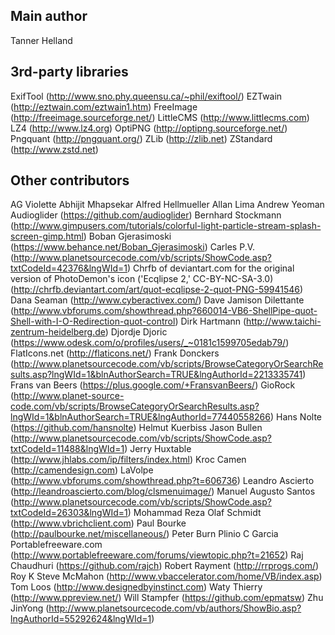 Main author
-----------
Tanner Helland


3rd-party libraries
------------------------------
ExifTool (http://www.sno.phy.queensu.ca/~phil/exiftool/)
EZTwain (http://eztwain.com/eztwain1.htm)
FreeImage (http://freeimage.sourceforge.net/)
LittleCMS (http://www.littlecms.com)
LZ4 (http://www.lz4.org)
OptiPNG (http://optipng.sourceforge.net/)
Pngquant (http://pngquant.org/)
ZLib (http://zlib.net)
ZStandard (http://www.zstd.net)


Other contributors
------------
AG Violette
Abhijit Mhapsekar
Alfred Hellmueller
Allan Lima
Andrew Yeoman
Audioglider (https://github.com/audioglider)
Bernhard Stockmann (http://www.gimpusers.com/tutorials/colorful-light-particle-stream-splash-screen-gimp.html)
Boban Gjerasimoski (https://www.behance.net/Boban_Gjerasimoski)
Carles P.V. (http://www.planetsourcecode.com/vb/scripts/ShowCode.asp?txtCodeId=42376&lngWId=1)
Chrfb of deviantart.com for the original version of PhotoDemon's icon ('Ecqlipse 2,' CC-BY-NC-SA-3.0) (http://chrfb.deviantart.com/art/quot-ecqlipse-2-quot-PNG-59941546)
Dana Seaman (http://www.cyberactivex.com/) 
Dave Jamison
Dilettante (http://www.vbforums.com/showthread.php?660014-VB6-ShellPipe-quot-Shell-with-I-O-Redirection-quot-control)
Dirk Hartmann (http://www.taichi-zentrum-heidelberg.de)
Djordje Djoric (https://www.odesk.com/o/profiles/users/_~0181c1599705edab79/)
FlatIcons.net (http://flaticons.net/)
Frank Donckers (http://www.planetsourcecode.com/vb/scripts/BrowseCategoryOrSearchResults.asp?lngWId=1&blnAuthorSearch=TRUE&lngAuthorId=2213335741)
Frans van Beers (https://plus.google.com/+FransvanBeers/)
GioRock (http://www.planet-source-code.com/vb/scripts/BrowseCategoryOrSearchResults.asp?lngWId=1&blnAuthorSearch=TRUE&lngAuthorId=77440558266)
Hans Nolte (https://github.com/hansnolte)
Helmut Kuerbiss
Jason Bullen (http://www.planetsourcecode.com/vb/scripts/ShowCode.asp?txtCodeId=11488&lngWId=1)
Jerry Huxtable (http://www.jhlabs.com/ip/filters/index.html)
Kroc Camen (http://camendesign.com)
LaVolpe (http://www.vbforums.com/showthread.php?t=606736)
Leandro Ascierto (http://leandroascierto.com/blog/clsmenuimage/)
Manuel Augusto Santos (http://www.planetsourcecode.com/vb/scripts/ShowCode.asp?txtCodeId=26303&lngWId=1)
Mohammad Reza
Olaf Schmidt (http://www.vbrichclient.com)
Paul Bourke (http://paulbourke.net/miscellaneous/)
Peter Burn
Plinio C Garcia
Portablefreeware.com (http://www.portablefreeware.com/forums/viewtopic.php?t=21652)
Raj Chaudhuri (https://github.com/rajch)
Robert Rayment (http://rrprogs.com/)
Roy K
Steve McMahon (http://www.vbaccelerator.com/home/VB/index.asp)
Tom Loos (http://www.designedbyinstinct.com)
Waty Thierry (http://www.ppreview.net/)
Will Stampfer (https://github.com/epmatsw)
Zhu JinYong (http://www.planetsourcecode.com/vb/authors/ShowBio.asp?lngAuthorId=55292624&lngWId=1)
